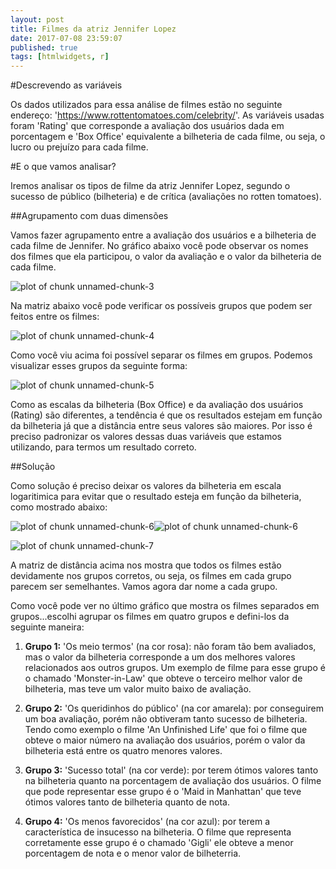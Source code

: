 ```yaml
---
layout: post
title: Filmes da atriz Jennifer Lopez
date: 2017-07-08 23:59:07
published: true
tags: [htmlwidgets, r]
---
```





#Descrevendo as variáveis

Os dados utilizados para essa análise de filmes estão no seguinte endereço: 'https://www.rottentomatoes.com/celebrity/'. As variáveis usadas foram 'Rating' que corresponde a avaliação dos usuários dada em porcentagem e 'Box Office' equivalente a bilheteria de cada filme, ou seja, o lucro ou prejuízo para cada filme.



#E o que vamos analisar?

Iremos analisar os tipos de filme da atriz Jennifer Lopez, segundo o sucesso de público (bilheteria) e de crítica (avaliações no rotten tomatoes). 


##Agrupamento com duas dimensões

Vamos fazer agrupamento entre a avaliação dos usuários e a bilheteria de cada filme de Jennifer. No gráfico abaixo você pode observar os nomes dos filmes que ela participou, o valor da avaliação e o valor da bilheteria de cada filme.

![plot of chunk unnamed-chunk-3](/portfolio-analises/figure/source/Problema3-CP1/2017-06-16-Problema3-CP1/unnamed-chunk-3-1.png)

Na matriz abaixo você pode verificar os possíveis grupos que podem ser feitos entre os filmes:

![plot of chunk unnamed-chunk-4](/portfolio-analises/figure/source/Problema3-CP1/2017-06-16-Problema3-CP1/unnamed-chunk-4-1.png)

Como você viu acima foi possível separar os filmes em grupos. Podemos visualizar esses grupos da seguinte forma:

![plot of chunk unnamed-chunk-5](/portfolio-analises/figure/source/Problema3-CP1/2017-06-16-Problema3-CP1/unnamed-chunk-5-1.png)

Como as escalas da bilheteria (Box Office) e  da avaliação dos usuários (Rating) são diferentes, a tendência é que os resultados estejam em função da bilheteria já que a distância entre seus valores são maiores. Por isso é preciso padronizar os valores dessas duas variáveis que estamos utilizando, para termos um resultado correto.

##Solução

Como solução é preciso deixar os valores da bilheteria em escala logaritimica para evitar que o resultado esteja em função da bilheteria, como mostrado abaixo:

![plot of chunk unnamed-chunk-6](/portfolio-analises/figure/source/Problema3-CP1/2017-06-16-Problema3-CP1/unnamed-chunk-6-1.png)![plot of chunk unnamed-chunk-6](/portfolio-analises/figure/source/Problema3-CP1/2017-06-16-Problema3-CP1/unnamed-chunk-6-2.png)

![plot of chunk unnamed-chunk-7](/portfolio-analises/figure/source/Problema3-CP1/2017-06-16-Problema3-CP1/unnamed-chunk-7-1.png)

A matriz de distância acima nos mostra que todos os filmes estão devidamente nos grupos corretos, ou seja, os filmes em cada grupo parecem ser semelhantes. Vamos agora dar nome a cada grupo.


Como você pode ver no último gráfico que mostra os filmes separados em grupos...escolhi agrupar os filmes em quatro grupos e defini-los da seguinte maneira: 

1) **Grupo 1:** 'Os meio termos' (na cor rosa): não foram tão bem avaliados, mas o valor da bilheteria corresponde a um dos melhores valores relacionados aos outros grupos. Um exemplo de filme para esse grupo é o chamado 'Monster-in-Law' que obteve o terceiro melhor valor de bilheteria, mas teve um valor muito baixo de avaliação.

2) **Grupo 2:** 'Os queridinhos do público' (na cor amarela): por conseguirem um boa avaliação, porém não obtiveram tanto sucesso de bilheteria. Tendo como exemplo o filme 'An Unfinished Life' que foi o filme que obteve o maior número na avaliação dos usuários, porém o valor da bilheteria está entre os quatro menores valores. 

3) **Grupo 3:** 'Sucesso total' (na cor verde): por terem ótimos valores tanto na bilheteria quanto na porcentagem de avaliação dos usuários. O filme que pode representar esse grupo é o 'Maid in Manhattan' que teve ótimos valores tanto de bilheteria quanto de nota.

4) **Grupo 4:** 'Os menos favorecidos' (na cor azul): por terem a característica de insucesso na bilheteria. O filme que representa corretamente esse grupo é o chamado 'Gigli' ele obteve a menor porcentagem de nota e o menor valor de bilheterria.



